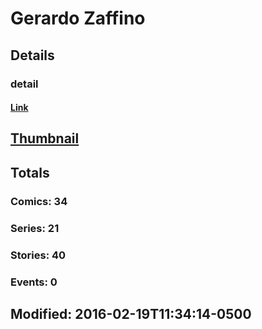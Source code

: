 # Gerardo  Zaffino 
## Details
### detail
#### [Link](http://marvel.com/comics/creators/12809/gerardo_zaffino?utm_campaign=apiRef&utm_source=225578a89fc76f3d20fbffda5d17a88d)
## [Thumbnail](http://i.annihil.us/u/prod/marvel/i/mg/b/40/image_not_available.jpg)
## Totals
### Comics: 34
### Series: 21
### Stories: 40
### Events: 0
## Modified: 2016-02-19T11:34:14-0500